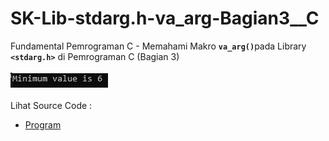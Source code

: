 # SK-Lib-stdarg.h-va_arg-Bagian3__C
Fundamental Pemrograman C - Memahami Makro <code><b>va_arg()</b></code>pada Library <code><b>&lt;stdarg.h></b></code> di Pemrograman C (Bagian 3)<br><br>
<img src="https://github.com/RizkyKhapidsyah/SK-Lib-stdarg.h-va_arg-Bagian3__C/blob/master/SK-Lib-stdarg.h-va_arg-Bagian3__C/result/001.PNG"><br><br>
Lihat Source Code : <br>
- <a href="https://github.com/RizkyKhapidsyah/SK-Lib-stdarg.h-va_arg-Bagian3__C/blob/master/SK-Lib-stdarg.h-va_arg-Bagian3__C/Source.c">Program</a>
